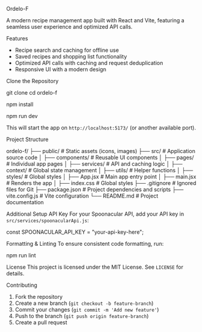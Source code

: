 Ordelo-F

A modern recipe management app built with React and Vite, featuring a seamless user experience and optimized API calls.

Features
- Recipe search and caching for offline use
- Saved recipes and shopping list functionality
- Optimized API calls with caching and request deduplication
- Responsive UI with a modern design



Clone the Repository

git clone <repo-url>
cd ordelo-f

npm install

npm run dev

This will start the app on `http://localhost:5173/` (or another available port).

Project Structure

ordelo-f/
├── public/               # Static assets (icons, images)
├── src/                  # Application source code
│   ├── components/       # Reusable UI components
│   ├── pages/            # Individual app pages
│   ├── services/         # API and caching logic
│   ├── context/          # Global state management
│   ├── utils/            # Helper functions
│   ├── styles/           # Global styles
│   ├── App.jsx           # Main app entry point
│   ├── main.jsx          # Renders the app
│   ├── index.css         # Global styles
├── .gitignore            # Ignored files for Git
├── package.json          # Project dependencies and scripts
├── vite.config.js        # Vite configuration
└── README.md             # Project documentation


Additional Setup
API Key
For your Spoonacular API, add your API key in `src/services/spoonacularApi.js`:

const SPOONACULAR_API_KEY = "your-api-key-here";


Formatting & Linting
To ensure consistent code formatting, run:

npm run lint


License
This project is licensed under the MIT License. See `LICENSE` for details.

Contributing
1. Fork the repository
2. Create a new branch (`git checkout -b feature-branch`)
3. Commit your changes (`git commit -m 'Add new feature'`)
4. Push to the branch (`git push origin feature-branch`)
5. Create a pull request



